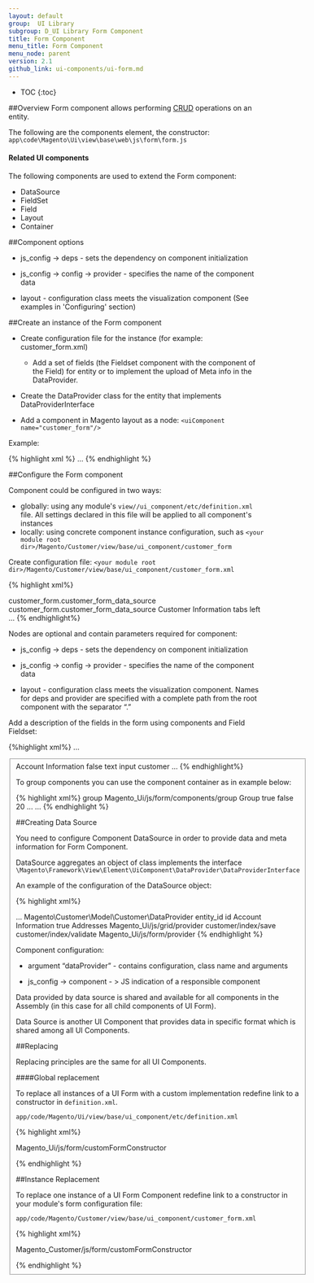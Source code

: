 ```yaml
---
layout: default
group:  UI Library
subgroup: D_UI Library Form Component
title: Form Component
menu_title: Form Component
menu_node: parent
version: 2.1
github_link: ui-components/ui-form.md
---
```


* TOC
{:toc}

##Overview
Form component allows performing <a href="https://en.wikipedia.org/wiki/Create,_read,_update_and_delete">CRUD</a> operations on an entity. 

The following are the components element, the constructor: `app\code\Magento\Ui\view\base\web\js\form\form.js`

<h4>Related UI components</h4>

The following components are used to extend the Form component:

* DataSource
* FieldSet
* Field
* Layout
* Container

##Component options

* js_config -> deps - sets the dependency on component initialization
 
* js_config -> config -> provider - specifies the name of the component data
 
* layout - configuration class meets the visualization component
    (See examples in 'Configuring' section)

##Create an instance of the Form component

* Create configuration file for the instance (for example: customer_form.xml)

    * Add a set of fields (the Fieldset component with the component of the Field) for entity or to implement the upload of Meta info in the DataProvider. 
* Create the DataProvider class for the entity that implements DataProviderInterface
* Add a component in Magento layout as a node: `<uiComponent name="customer_form"/>`

Example:

{% highlight xml %}
<page xmlns:xsi="http://www.w3.org/2001/XMLSchema-instance" xsi:noNamespaceSchemaLocation="urn:magento:framework:View/Layout/etc/page_configuration.xsd">
    <body>
        <referenceContainer name="content">
            ...
            <uiComponent name="customer_form"/>
        </referenceContainer>
    </body>
</page>
{% endhighlight %}
 
##Configure the Form component

Component could be configured in two ways:

* globally: using any module's `view//ui_component/etc/definition.xml` file. All settings declared in     this file will be applied to all component's instances
* locally: using concrete component instance configuration, such as `<your module root dir>/Magento/Customer/view/base/ui_component/customer_form`

Create configuration file: `<your module root dir>/Magento/Customer/view/base/ui_component/customer_form.xml`

{% highlight xml%}
<form xmlns:xsi="http://www.w3.org/2001/XMLSchema-instance" xsi:noNamespaceSchemaLocation="urn:magento:module:Magento_Ui:etc/ui_configuration.xsd">
    <argument name="data" xsi:type="array">
        <item name="js_config" xsi:type="array">
            <item name="config" xsi:type="array">
                <item name="provider" xsi:type="string">customer_form.customer_form_data_source</item>
            </item>
            <item name="deps" xsi:type="string">customer_form.customer_form_data_source</item>
        </item>
        <item name="label" xsi:type="string" translate="true">Customer Information</item>
        <item name="layout" xsi:type="array">
            <item name="type" xsi:type="string">tabs</item>
            <item name="navContainerName" xsi:type="string">left</item>
        </item>
...
{% endhighlight%}

Nodes are optional and contain parameters required for component:

* js_config -> deps - sets the dependency on component initialization

* js_config -> config -> provider - specifies the name of the component data

* layout - configuration class meets the visualization component. Names for deps and provider are specified with a complete path from the root component with the separator “.”

Add a description of the fields in the form using components and Field Fieldset:

{%highlight xml%}
...
<fieldset name="customer">
   <argument name="data" xsi:type="array">
       <item name="config" xsi:type="array">
           <item name="label" xsi:type="string" translate="true">Account Information</item>
       </item>
   </argument>
   <field name="entity_id">
       <argument name="data" xsi:type="array">
               <item name="config" xsi:type="array">
               <item name="visible" xsi:type="boolean">false</item>
               <item name="dataType" xsi:type="string">text</item>
               <item name="formElement" xsi:type="string">input</item>
               <item name="source" xsi:type="string">customer</item>
           </item>
        </argument>
    </field>
…
{% endhighlight%}

To group components you can use the component container as in example below:

{% highlight xml%}
<container name="container_group">
    <argument name="data" xsi:type="array">
        <item name="type" xsi:type="string">group</item>
        <item name="js_config" xsi:type="array">
            <item name="component" xsi:type="string">Magento_Ui/js/form/components/group</item>
        </item>
        <item name="config" xsi:type="array">
            <item name="label" xsi:type="string" translate="true">Group</item>
            <item name="required" xsi:type="boolean">true</item>
            <item name="dataScope" xsi:type="boolean">false</item>
            <item name="sortOrder" xsi:type="number">20</item>
        </item>
    </argument>
    <field name="group_id">
    ...
    </field>
    <field name="disable_auto_group_change">
    ...
    </field>
</container>
{% endhighlight %}

##Creating Data Source 

You need to configure Component DataSource in order to provide data and meta information for Form Component.

DataSource aggregates an object of class implements the interface `\Magento\Framework\View\Element\UiComponent\DataProvider\DataProviderInterface`

An example of the configuration of the DataSource object:

{% highlight xml%}
<form xmlns:xsi="http://www.w3.org/2001/XMLSchema-instance" xsi:noNamespaceSchemaLocation="../../../../Ui/etc/ui_configuration.xsd">
    <argument name="data" xsi:type="array">
        ...
    </argument>
    <dataSource name="customer_form_data_source">
        <argument name="dataProvider" xsi:type="configurableObject">
            <argument name="class" xsi:type="string">Magento\Customer\Model\Customer\DataProvider</argument>
            <argument name="primaryFieldName" xsi:type="string">entity_id</argument>
            <argument name="requestFieldName" xsi:type="string">id</argument>
            <argument name="meta" xsi:type="array">
                <item name="customer" xsi:type="array">
                    <item name="config" xsi:type="array">
                        <item name="label" xsi:type="string" translate="true">Account Information</item>
                    </item>
                </item>
                <item name="address" xsi:type="array">
                    <item name="is_collection" xsi:type="boolean">true</item>
                    <item name="config" xsi:type="array">
                        <item name="label" xsi:type="string" translate="true">Addresses</item>
                    </item>
                </item>
            </argument>
            <argument name="data" xsi:type="array">
                <item name="js_config" xsi:type="array">
                    <item name="component" xsi:type="string">Magento_Ui/js/grid/provider</item>
                </item>
                <item name="config" xsi:type="array">
                    <item name="submit_url" xsi:type="string">customer/index/save</item>
                    <item name="validate_url" xsi:type="string">customer/index/validate</item>
                </item>
            </argument>
        </argument>
        <argument name="data" xsi:type="array">
            <item name="js_config" xsi:type="array">
                <item name="component" xsi:type="string">Magento_Ui/js/form/provider</item>
            </item>
        </argument>
    </dataSource>
</form>
{% endhighlight %}

Component configuration:

* argument “dataProvider” - contains configuration, class name and arguments

* js_config -> component - > JS indication of a responsible component

Data provided by data source is shared and available for all components in the Assembly (in this case for all child components of UI Form).

Data Source is another UI Component that provides data in specific format which is shared among all UI Components.

##Replacing

<div class="bs-callout bs-callout-info" id="info">
  <p>Replacing principles are the same for all UI Components.</p>
</div>

####Global replacement

To replace all instances of a UI Form with a custom implementation redefine link to a constructor in `definition.xml`.

`app/code/Magento/Ui/view/base/ui_component/etc/definition.xml`

{% highlight xml%}
<form class="Magento\Ui\Component\Form">
    <argument name="data" xsi:type="array">
        <item name="js_config" xsi:type="array">
            <item name="component" xsi:type="string">Magento_Ui/js/form/customFormConstructor</item>
        </item>
    </argument>
</form>
{% endhighlight %}

##Instance Replacement

To replace one instance of a UI Form Component redefine link to a constructor in your module's form configuration file:

`app/code/Magento/Customer/view/base/ui_component/customer_form.xml`

{% highlight xml%}
<form xmlns:xsi="http://www.w3.org/2001/XMLSchema-instance" xsi:noNamespaceSchemaLocation="urn:magento:framework:Ui/etc/ui_configuration.xsd">
    <argument name="data" xsi:type="array">
        <item name="js_config" xsi:type="array">
            <item name="component" xsi:type="string">Magento_Customer/js/form/customFormConstructor</item>
        </item>
        </argument>
</form>
{% endhighlight %}
